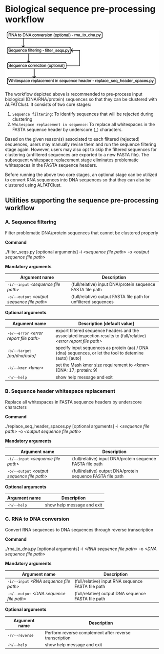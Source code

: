 # Biological sequence pre-processing workflow

![Sequence pre-processing workflow](seq_preprocess_workflow.png)

The workflow depicted above is recommended to pre-process input biological (DNA/RNA/protein) sequences so that they can be clustered with ALFATClust. It consists of two core stages:

1. `Sequence filtering`: To identify sequences that will be rejected during clustering
2. `Whitespace replacement in sequence`: To replace all whitespaces in the FASTA sequence header by underscore (_) characters.

Based on the given reason(s) associated to each filtered (rejected) sequences, users may manually revise them and run the sequence filtering stage again. However, users may also opt to skip the filtered sequences for clustering (unfiltered sequences are exported to a new FASTA file). The subsequent whitespace replacement stage eliminates problematic whitespaces in the FASTA sequence headers.

Before running the above two core stages, an optional stage can be utilized to convert RNA sequences into DNA sequences so that they can also be clustered using ALFATClust.

## Utilities supporting the sequence pre-processing workflow

### **A. Sequence filtering**

Filter problematic DNA/protein sequences that cannot be clustered properly

**Command**

./filter_seqs.py [optional arguments] -i *\<sequence file path>* -o *\<output sequence file path>* 

**Mandatory arguments**

| Argument name                                | Description                                                     |
| -------------------------------------------- | --------------------------------------------------------------- |
| `-i/--input` *\<sequence file path>*         | (full/relative) input DNA/protein sequence FASTA file path      |
| `-o/--output` *\<output sequence file path>* | (full/relative) output FASTA file path for unfiltered sequences |

**Optional arguments**

| Argument name                            | Description [default value]                                                                                           |
| ---------------------------------------- | --------------------------------------------------------------------------------------------------------------------- |
| `-e/--error` *\<error report file path>* | export filtered sequence headers and the associated inspection results to (full/relative) *\<error report file path>* |
| `-b/--target` *\[aa/dna/auto]*           | specify input sequences as protein (aa) / DNA (dna) sequences, or let the tool to detemine (auto) [auto]              |
| `-k/--kmer` *\<kmer>*                    | set the Mash kmer size requirement to *\<kmer>* [DNA: 17; protein: 9]                                                 |
| `-h/--help`                              | show help message and exit                                                                                            |

### **B. Sequence header whitespace replacement**

Replace all whitespaces in FASTA sequence headers by underscore characters

**Command**

./replace_seq_header_spaces.py [optional arguments] -i *\<sequence file path>* -o *\<output sequence file path>* 

**Mandatory arguments**

| Argument name                                | Description                                                 |
| -------------------------------------------- | ----------------------------------------------------------- |
| `-i/--input` *\<sequence file path>*         | (full/relative) input DNA/protein sequence FASTA file path  |
| `-o/--output` *\<output sequence file path>* | (full/relative) output DNA/protein sequence FASTA file path |

**Optional arguments**

| Argument name | Description                |
| ------------- | -------------------------- |
| `-h/--help`   | show help message and exit |

### **C. RNA to DNA conversion**

Convert RNA sequences to DNA sequences through reverse transcription

**Command**

./rna_to_dna.py [optional arguments] -i *\<RNA sequence file path>* -o *\<DNA sequence file path>*

**Mandatory arguments**

| Argument name                             | Description                                         |
| ----------------------------------------- | --------------------------------------------------- |
| `-i/--input` *\<RNA sequence file path>*  | (full/relative) input RNA sequence FASTA file path  |
| `-o/--output` *\<DNA sequence file path>* | (full/relative) output DNA sequence FASTA file path |

**Optional arguments**

| Argument name   | Description                                            |
| --------------- | ------------------------------------------------------ |
| `-r/--reverse`  | Perform reverse complement after reverse transcription |
| `-h/--help`     | show help message and exit                             |
